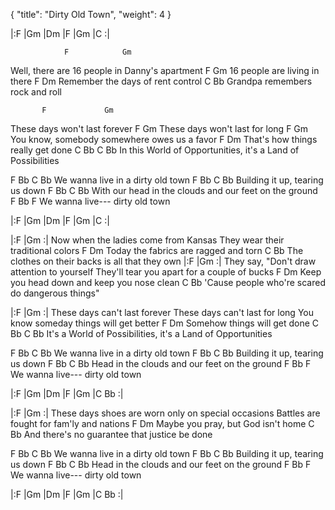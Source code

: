 {
  "title": "Dirty Old Town",
  "weight": 4
}


|:F   |Gm   |Dm    |F   |Gm   |C    :|

                F            Gm
Well, there are 16 people in Danny's apartment
F             Gm
16 people are living in there
F                    Dm
Remember the days of rent control
C                 Bb
Grandpa remembers rock and roll


           F             Gm
These days won't last forever
           F              Gm
These days won't last for long
          F                  Gm
You know, somebody somewhere owes us a favor
F                            Dm
That's how things really get done
        C              Bb              C            Bb
In this World of Opportunities, it's a Land of Possibilities


F        Bb        C         Bb
We wanna live in a dirty old town
F           Bb  C          Bb
Building it up, tearing us down
         F           Bb             C           Bb
With our head in the clouds and our feet on the ground
F        Bb                F
We wanna live--- dirty old town

|:F   |Gm   |Dm    |F   |Gm   |C    :|

|:F   |Gm   :|
Now when the ladies come from Kansas
They wear their traditional colors
F                     Dm
Today the fabrics are ragged and torn
    C                         Bb
The clothes on their backs is all that they own
|:F   |Gm   :|
They say, "Don't draw attention to yourself
They'll tear you apart for a couple of bucks
F                      Dm
Keep you head down and keep you nose clean
       C                       Bb
'Cause people who're scared do dangerous things"

|:F   |Gm   :|
These days can't last forever
These days can't last for long
You know someday things will get better
F                       Dm
Somehow things will get done
       C             Bb               C            Bb
It's a World of Possibilities, it's a Land of Opportunities


F        Bb        C         Bb
We wanna live in a dirty old town
F           Bb  C          Bb
Building it up, tearing us down
F           Bb             C           Bb
Head in the clouds and our feet on the ground
F        Bb                F
We wanna live--- dirty old town

|:F   |Gm   |Dm   |F    |Gm   |C  Bb   :|  

|:F   |Gm   :|
These days shoes are worn only on special occasions
Battles are fought for fam'ly and nations
F                   Dm
Maybe you pray, but God isn't home
C                             Bb
And there's no guarantee that justice be done



F        Bb        C         Bb
We wanna live in a dirty old town
F           Bb  C          Bb
Building it up, tearing us down
F           Bb             C           Bb
Head in the clouds and our feet on the ground
F        Bb                F
We wanna live--- dirty old town

|:F   |Gm   |Dm   |F    |Gm   |C  Bb   :|  
